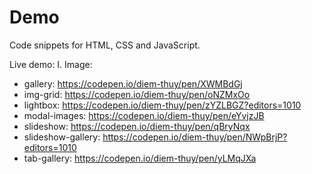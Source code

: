# Demo
Code snippets for HTML, CSS and JavaScript.

Live demo:
I. Image:
- gallery: https://codepen.io/diem-thuy/pen/XWMBdGj
- img-grid: https://codepen.io/diem-thuy/pen/oNZMxOo
- lightbox: https://codepen.io/diem-thuy/pen/zYZLBGZ?editors=1010
- modal-images: https://codepen.io/diem-thuy/pen/eYvjzJB
- slideshow: https://codepen.io/diem-thuy/pen/qBryNqx
- slideshow-gallery: https://codepen.io/diem-thuy/pen/NWpBrjP?editors=1010
- tab-gallery: https://codepen.io/diem-thuy/pen/yLMqJXa
